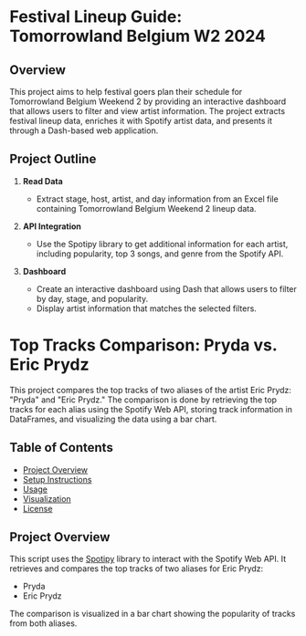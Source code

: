 # Festival Lineup Guide: Tomorrowland Belgium W2 2024

## Overview

This project aims to help festival goers plan their schedule for Tomorrowland Belgium Weekend 2 by providing an interactive dashboard that allows users to filter and view artist information. The project extracts festival lineup data, enriches it with Spotify artist data, and presents it through a Dash-based web application.

## Project Outline

1. **Read Data**
   - Extract stage, host, artist, and day information from an Excel file containing Tomorrowland Belgium Weekend 2 lineup data.

2. **API Integration**
   - Use the Spotipy library to get additional information for each artist, including popularity, top 3 songs, and genre from the Spotify API.

3. **Dashboard**
   - Create an interactive dashboard using Dash that allows users to filter by day, stage, and popularity.
   - Display artist information that matches the selected filters.


# Top Tracks Comparison: Pryda vs. Eric Prydz

This project compares the top tracks of two aliases of the artist Eric Prydz: "Pryda" and "Eric Prydz." The comparison is done by retrieving the top tracks for each alias using the Spotify Web API, storing track information in DataFrames, and visualizing the data using a bar chart.

## Table of Contents
- [Project Overview](#project-overview)
- [Setup Instructions](#setup-instructions)
- [Usage](#usage)
- [Visualization](#visualization)
- [License](#license)

## Project Overview

This script uses the [Spotipy](https://spotipy.readthedocs.io/en/2.19.0/) library to interact with the Spotify Web API. It retrieves and compares the top tracks of two aliases for Eric Prydz:
- Pryda
- Eric Prydz

The comparison is visualized in a bar chart showing the popularity of tracks from both aliases.
